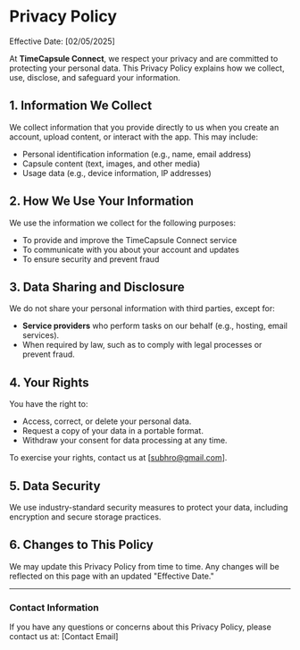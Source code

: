 # Privacy Policy

Effective Date: [02/05/2025]

At **TimeCapsule Connect**, we respect your privacy and are committed to protecting your personal data. This Privacy Policy explains how we collect, use, disclose, and safeguard your information.

## 1. Information We Collect
We collect information that you provide directly to us when you create an account, upload content, or interact with the app. This may include:
- Personal identification information (e.g., name, email address)
- Capsule content (text, images, and other media)
- Usage data (e.g., device information, IP addresses)

## 2. How We Use Your Information
We use the information we collect for the following purposes:
- To provide and improve the TimeCapsule Connect service
- To communicate with you about your account and updates
- To ensure security and prevent fraud

## 3. Data Sharing and Disclosure
We do not share your personal information with third parties, except for:
- **Service providers** who perform tasks on our behalf (e.g., hosting, email services).
- When required by law, such as to comply with legal processes or prevent fraud.

## 4. Your Rights
You have the right to:
- Access, correct, or delete your personal data.
- Request a copy of your data in a portable format.
- Withdraw your consent for data processing at any time.

To exercise your rights, contact us at [subhro@gmail.com].

## 5. Data Security
We use industry-standard security measures to protect your data, including encryption and secure storage practices.

## 6. Changes to This Policy
We may update this Privacy Policy from time to time. Any changes will be reflected on this page with an updated "Effective Date."

---

### Contact Information
If you have any questions or concerns about this Privacy Policy, please contact us at:
[Contact Email]
